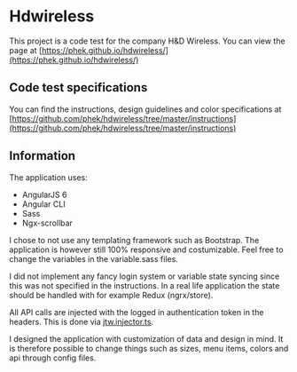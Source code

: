 # Hdwireless
This project is a code test for the company H&D Wireless. You can view the page at [https://phek.github.io/hdwireless/](https://phek.github.io/hdwireless/)

## Code test specifications
You can find the instructions, design guidelines and color specifications at [https://github.com/phek/hdwireless/tree/master/instructions](https://github.com/phek/hdwireless/tree/master/instructions)

## Information
The application uses:
* AngularJS 6
* Angular CLI
* Sass
* Ngx-scrollbar

I chose to not use any templating framework such as Bootstrap. The application is however still 100% responsive and costumizable. Feel free to change the variables in the variable.sass files.

I did not implement any fancy login system or variable state syncing since this was not specified in the instructions. In a real life application the state should be handled with for example Redux (ngrx/store).

All API calls are injected with the logged in authentication token in the headers. This is done via [jtw.injector.ts](https://github.com/phek/hdwireless/blob/master/src/app/helpers/jwt.interceptor.ts).

I designed the application with customization of data and design in mind. It is therefore possible to change things such as sizes, menu items, colors and api through config files.
